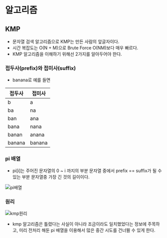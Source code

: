 # 알고리즘

## KMP

- 문자열 검색 알고리즘으로 KMP는 만든 사람의 앞글자이다.
- 시간 복잡도는 O(N + M)으로 Brute Force O(NM)보다 매우 빠르다.
- KMP 알고리즘을 이해하기 위해선 2가지를 알아두어야 한다.

### 접두사(prefix)와 접미사(suffix)

- banana로 예를 들면

|접두사|접미사|
|---|---|
|b|a|
|ba|na|
|ban|ana|
|bana|nana|
|banan|anana|
|banana|banana|

### pi 배열

- pi[i]는 주어진 문자열의 0 ~ i 까지의 부분 문자열 중에서 prefix == suffix가 될 수 있는 부분 문자열중 가장 긴 것의 길이이다.

![pi배열](https://user-images.githubusercontent.com/38815618/86530570-afdcc400-bef4-11ea-8804-aa0b34d5f97e.PNG)

### 원리

![kmp원리](https://user-images.githubusercontent.com/38815618/86530569-aeab9700-bef4-11ea-970c-f83d60009ce4.PNG)

- kmp 알고리즘은 틀렸다는 사실이 아니라 조금이라도 일치했었다는 정보에 주목하고, 미리 전처리 해둔 pi 배열을 이용해서 많은 중간 시도를 건너뛸 수 있게 한다.